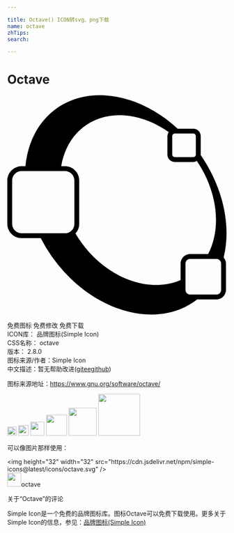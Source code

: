 ```yaml
---

title: Octave() ICON转svg、png下载
name: octave
zhTips: 
search: 

---
```


# Octave  <small style="font-size: 60%;font-weight: 100"></small>

<div id="svg" class="svg-wrap">
<svg role="img" viewBox="0 0 24 24" xmlns="http://www.w3.org/2000/svg"><title>Octave icon</title><path d="M10.492.008C8.08-.082 5.837.723 4.21 2.492c-1.3 1.413-2.024 3.255-2.225 5.274h-.42C.702 7.766 0 8.468 0 9.33v4.74c0 .862.702 1.565 1.564 1.565h2.09a16.887 16.887 0 0 0 2.567 3.685c4.458 4.845 10.69 6.032 14.552 3.014h2.1c.577 0 1.05-.473 1.05-1.05V18.42a1.03 1.03 0 0 0-.257-.668c.857-3.431-.045-7.637-2.518-11.211.002-.017.01-.032.01-.049V4.48a.821.821 0 0 0-.816-.818H18.64C16.13 1.372 13.208.11 10.492.008zm1.748 2.178c1.78-.009 3.688.621 5.422 1.85a.796.796 0 0 0-.15.444v2.012c0 .448.368.819.816.819h2.014a.787.787 0 0 0 .392-.116c2.246 3.3 2.733 7.317 1.239 10.174H20.01c-.578 0-1.051.474-1.051 1.05v1.792c-2.989 1.3-7 .222-9.957-2.99a12.734 12.734 0 0 1-1.549-2.096c.256-.279.416-.647.416-1.055V9.33c0-.862-.702-1.564-1.564-1.564h-.409c.237-1.363.78-2.61 1.686-3.594 1.224-1.33 2.878-1.978 4.658-1.986zm6.088 2.01h2.014c.162 0 .283.122.283.284v2.012c0 .163-.12.285-.283.285h-2.014a.28.28 0 0 1-.285-.285V4.48a.28.28 0 0 1 .285-.285zM1.564 8.298h4.74c.577 0 1.032.455 1.032 1.031v4.74c0 .576-.455 1.032-1.031 1.032h-4.74A1.023 1.023 0 0 1 .532 14.07V9.33c0-.576.455-1.031 1.031-1.031zm18.446 9.603h2.863c.291 0 .52.226.52.518v2.863a.512.512 0 0 1-.52.518H20.01a.51.51 0 0 1-.518-.518V18.42a.51.51 0 0 1 .518-.518z"/></svg>
</div>
<detail full-name='octave'></detail>

<div class="detail-page">
<p>
<span><span class="badge-success badge">免费图标</span> <span class="badge-success badge">免费修改</span>  <span class="badge-success badge">免费下载</span> </span>
<br/>
<span>
ICON库：
<span class="badge-secondary badge">品牌图标(Simple Icon)</span> 
</span>
<br/>
<span>
CSS名称：
<span class="badge-secondary badge">octave</span> 
</span>

<br/>
<span>
版本：
<span class="badge-secondary badge">2.8.0</span> 
</span>
<br/>
<span>图标来源/作者：<span class="badge-light badge">Simple Icon</span></span> 
<br/>
<span class="zh-detail">中文描述：暂无<span class="help-link"><span>帮助改进</span>(<a href="https://gitee.com/liuwave/icon-helper/edit/master/json/brands/octave.json" target="_blank" rel="noopener noreferrer">gitee</a><a href="https://github.com/liuwave/icon-helper/edit/master/json/brands/octave.json" target="_blank" rel="noopener noreferrer">github</a></span>)</span><br/>
</p>
</div><div class="description description alert alert-light"><p>图标来源地址：<a href="https://www.gnu.org/software/octave/" target="_blank" rel="noopener noreferrer">https://www.gnu.org/software/octave/</a></p></div>
<div class="alert alert-dark">
<img height="21" width="21" src="https://cdn.jsdelivr.net/npm/simple-icons@latest/icons/octave.svg" />
<img height="24" width="24" src="https://cdn.jsdelivr.net/npm/simple-icons@latest/icons/octave.svg" />
<img height="32" width="32" src="https://cdn.jsdelivr.net/npm/simple-icons@latest/icons/octave.svg" />
<img height="48" width="48" src="https://cdn.jsdelivr.net/npm/simple-icons@latest/icons/octave.svg" />
<img height="64" width="64" src="https://cdn.jsdelivr.net/npm/simple-icons@latest/icons/octave.svg" />
<img height="96" width="96" src="https://cdn.jsdelivr.net/npm/simple-icons@latest/icons/octave.svg" />

</div>
<div>
  <p>可以像图片那样使用：    
  </p>
  <div class="alert alert-primary" style="font-size: 14px">
    &lt;img height="32" width="32" src="https://cdn.jsdelivr.net/npm/simple-icons@latest/icons/octave.svg" /&gt;
    <copy-btn content='<img height="32" width="32" src="https://cdn.jsdelivr.net/npm/simple-icons@latest/icons/octave.svg" />'></copy-btn>
  </div>
  <div class="alert alert-secondary">
    <img height="32" width="32" src="https://cdn.jsdelivr.net/npm/simple-icons@latest/icons/octave.svg" />octave
    <copy-btn content="octave" btn-title="复制图标名称"></copy-btn>
  </div>
</div>

<Vssue title="关于“Octave”的评论" >关于“Octave”的评论</Vssue>


<div><p>Simple Icon是一个免费的品牌图标库。图标Octave可以免费下载使用。更多关于  Simple Icon的信息，参见：<a target="_blank" href="https://iconhelper.cn/brands.html">品牌图标(Simple Icon)</a>
</p></div>
